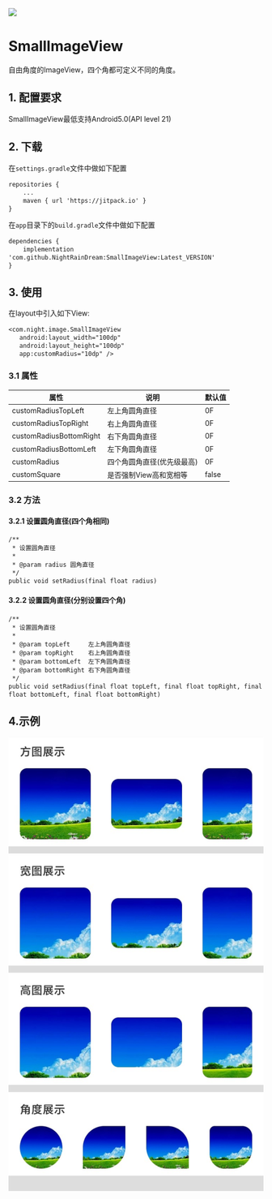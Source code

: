 [![](https://jitpack.io/v/NightRainDream/SmallImageView.svg)](https://jitpack.io/#NightRainDream/SmallImageView)
# SmallImageView

自由角度的ImageView，四个角都可定义不同的角度。

## 1. 配置要求

SmallImageView最低支持Android5.0(API level 21)

## 2. 下载

在`settings.gradle`文件中做如下配置

```
repositories {
	...
	maven { url 'https://jitpack.io' }
}
```

在`app`目录下的`build.gradle`文件中做如下配置

```
dependencies {
	implementation 'com.github.NightRainDream:SmallImageView:Latest_VERSION'
}
```

## 3. 使用

在layout中引入如下View:

```
<com.night.image.SmallImageView
   android:layout_width="100dp"
   android:layout_height="100dp"
   app:customRadius="10dp" />
```

### 3.1 属性

| 属性                    | 说明             | 默认值   |
| ----------------------- |----------------|-------|
| customRadiusTopLeft     | 左上角圆角直径        | 0F    |
| customRadiusTopRight    | 右上角圆角直径        | 0F    |
| customRadiusBottomRight | 右下角圆角直径        | 0F    |
| customRadiusBottomLeft  | 左下角圆角直径        | 0F    |
| customRadius            | 四个角圆角直径(优先级最高) | 0F    |
| customSquare            | 是否强制View高和宽相等  | false |

### 3.2 方法

#### 3.2.1 设置圆角直径(四个角相同)

```
/**
 * 设置圆角直径
 *
 * @param radius 圆角直径
 */
public void setRadius(final float radius)
```

#### 3.2.2 设置圆角直径(分别设置四个角)

```
/**
 * 设置圆角直径
 *
 * @param topLeft     左上角圆角直径
 * @param topRight    右上角圆角直径
 * @param bottomLeft  左下角圆角直径
 * @param bottomRight 右下角圆角直径
 */
public void setRadius(final float topLeft, final float topRight, final float bottomLeft, final float bottomRight)
```
## 4.示例
![示例图片](https://github.com/NightRainDream/SmallImageView/blob/master/example/%E7%A4%BA%E4%BE%8B%E5%9B%BE%E7%89%87.jpg)


